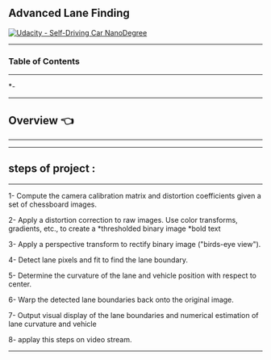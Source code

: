 ## Advanced Lane Finding

[![Udacity - Self-Driving Car NanoDegree](https://s3.amazonaws.com/udacity-sdc/github/shield-carnd.svg)](http://www.udacity.com/drive)

---
### Table of Contents
---
*- 







---
## Overview :point_left:
---





---
## steps of project :
---
1- Compute the camera calibration matrix and distortion coefficients given a set of chessboard images.

2- Apply a distortion correction to raw images. Use color transforms, gradients, etc., to create a *thresholded binary image *bold text

3- Apply a perspective transform to rectify binary image ("birds-eye view").

4- Detect lane pixels and fit to find the lane boundary.

5- Determine the curvature of the lane and vehicle position with respect to center.

6- Warp the detected lane boundaries back onto the original image.

7- Output visual display of the lane boundaries and numerical estimation of lane curvature and vehicle

8- applay this steps on video stream.


---
